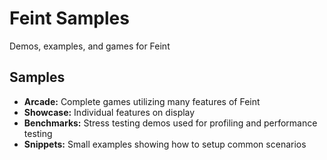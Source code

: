 # Feint Samples

Demos, examples, and games for Feint

## Samples

- **Arcade:** Complete games utilizing many features of Feint
- **Showcase:** Individual features on display
- **Benchmarks:** Stress testing demos used for profiling and performance testing
- **Snippets:** Small examples showing how to setup common scenarios

